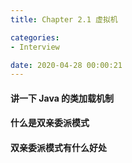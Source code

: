 ```yaml
---
title: Chapter 2.1 虚拟机

categories:
- Interview

date: 2020-04-28 00:00:21
---
```

#### 讲一下 Java 的类加载机制

#### 什么是双亲委派模式

#### 双亲委派模式有什么好处